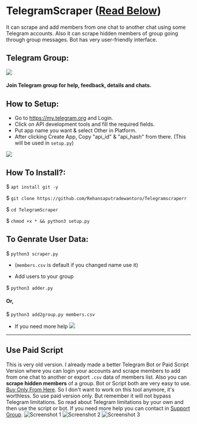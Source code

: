 # TelegramScraper ([Read Below](https://github.com/Rehansaputradewantoro/Telegramscraperr#use-paid-script))
It can scrape and add members from one chat to another chat using some Telegram accounts. Also it can scrape hidden members of group going through group messages. Bot has very user-friendly interface.

## Telegram Group:
<a href="https://t.me/JoinOT"><img src="https://img.shields.io/badge/Join-Telegram%20Group-blue.svg?logo=telegram"></a>
#### Join Telegram group for help, feedback, details and chats.

## How to Setup:
- Go to https://my.telegram.org and Login.
- Click on API development tools and fill the required fields.
- Put app name you want & select Other in Platform.
- After clicking Create App, Copy "api_id" & "api_hash" from there. (This will be used in `setup.py`)
<p><img src="https://i1.wp.com/python.gotrained.com/wp-content/uploads/2019/01/desc.png?resize=768%2C479&ssl=1"></p>

## How To Install?:

$ `apt install git -y`

$ `git clone https://github.com/Rehansaputradewantoro/Telegramscraperr`

$ `cd TelegramScraper`

$ `chmod +x * && python3 setup.py`

## To Genrate User Data:

$ `python3 scraper.py`

- (`members.csv` is default if you changed name use it)

- Add users to your group

$ `python3 adder.py `

#### Or,

$ `python3 add2group.py members.csv`

- If you need more help <a href="https://t.me/JoinOT"><img src="https://img.shields.io/badge/Join-Telegram%20Group-blue.svg?logo=telegram"></a>
---

## Use Paid Script
This is very old version. I already made a better Telegram Bot or Paid Script Version where you can login your accounts and scrape members to add from one chat to another or export `.csv` data of members list. Also you can **scrape hidden members** of a group. Bot or Script both are very easy to use. [Buy Only From Here](https://t.me/HireDev/9). So I don't want to work on this tool anymore, it's worthless. So use paid version only. But remember it will not bypass Telegram limitations. So read about Telegram limitations by your own and then use the script or bot. If you need more help you can contact in [Support Group](https://t.me/JoinOT).
![Screenshot 1](https://telegra.ph/file/fe4b130c173f77a5909d3.png)
![Screenshot 2](https://telegra.ph/file/b90531cee5277689c659f.png)
![Screenshot 3](https://telegra.ph/file/b4e9fd7d59576b3174b10.png)

